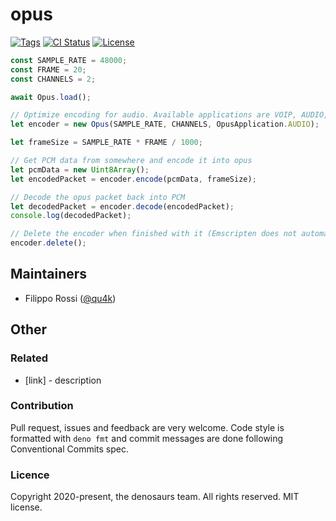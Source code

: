 # opus

[![Tags](https://img.shields.io/github/release/denosaurs/opus)](https://github.com/denosaurs/opus/releases)
[![CI Status](https://img.shields.io/github/workflow/status/denosaurs/opus/check)](https://github.com/denosaurs/opus/actions)
[![License](https://img.shields.io/github/license/denosaurs/opus)](https://github.com/denosaurs/opus/blob/master/LICENSE)

```typescript
const SAMPLE_RATE = 48000;
const FRAME = 20;
const CHANNELS = 2;

await Opus.load();

// Optimize encoding for audio. Available applications are VOIP, AUDIO, and RESTRICTED_LOWDELAY
let encoder = new Opus(SAMPLE_RATE, CHANNELS, OpusApplication.AUDIO);

let frameSize = SAMPLE_RATE * FRAME / 1000;

// Get PCM data from somewhere and encode it into opus
let pcmData = new Uint8Array();
let encodedPacket = encoder.encode(pcmData, frameSize);

// Decode the opus packet back into PCM
let decodedPacket = encoder.decode(encodedPacket);
console.log(decodedPacket);

// Delete the encoder when finished with it (Emscripten does not automatically call C++ object destructors)
encoder.delete();
```

## Maintainers

- Filippo Rossi ([@qu4k](https://github.com/qu4k))

## Other

### Related

- [link] - description

### Contribution

Pull request, issues and feedback are very welcome. Code style is formatted with `deno fmt` and commit messages are done following Conventional Commits spec.

### Licence

Copyright 2020-present, the denosaurs team. All rights reserved. MIT license.
